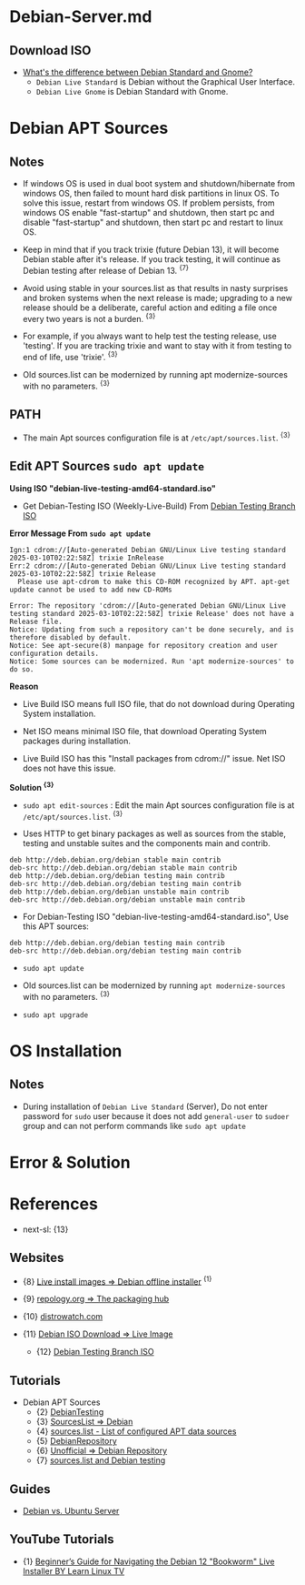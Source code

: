 # Debian-Server.md

## Download ISO

* [What's the difference between Debian Standard and Gnome?](https://unix.stackexchange.com/questions/87182/whats-the-difference-between-debian-standard-and-gnome)
  * `Debian Live Standard` is Debian without the Graphical User Interface.
  * `Debian Live Gnome` is Debian Standard with Gnome.

# Debian APT Sources

## Notes

* If windows OS is used in dual boot system and shutdown/hibernate from windows OS, then failed to mount hard disk partitions in linux OS. To solve this issue, restart from windows OS. If problem persists, from windows OS enable "fast-startup" and shutdown, then start pc and disable "fast-startup" and shutdown, then start pc and restart to linux OS.

* Keep in mind that if you track trixie (future Debian 13), it will become Debian stable after it's release. If you track testing, it will continue as Debian testing after release of Debian 13. <sup>{7}</sup>

* Avoid using stable in your sources.list as that results in nasty surprises and broken systems when the next release is made; upgrading to a new release should be a deliberate, careful action and editing a file once every two years is not a burden. <sup>{3}</sup>

* For example, if you always want to help test the testing release, use 'testing'. If you are tracking trixie and want to stay with it from testing to end of life, use 'trixie'. <sup>{3}</sup>

* Old sources.list can be modernized by running apt modernize-sources with no parameters. <sup>{3}</sup>

## PATH

* The main Apt sources configuration file is at `/etc/apt/sources.list`. <sup>{3}</sup>

## Edit APT Sources `sudo apt update`

**Using ISO "debian-live-testing-amd64-standard.iso"**

* Get Debian-Testing ISO (Weekly-Live-Build) From [Debian Testing Branch ISO](https://cdimage.debian.org/cdimage/weekly-live-builds/amd64/iso-hybrid/)

**Error Message From `sudo apt update`**

```
Ign:1 cdrom://[Auto-generated Debian GNU/Linux Live testing standard 2025-03-10T02:22:58Z] trixie InRelease
Err:2 cdrom://[Auto-generated Debian GNU/Linux Live testing standard 2025-03-10T02:22:58Z] trixie Release
  Please use apt-cdrom to make this CD-ROM recognized by APT. apt-get update cannot be used to add new CD-ROMs

Error: The repository 'cdrom://[Auto-generated Debian GNU/Linux Live testing standard 2025-03-10T02:22:58Z] trixie Release' does not have a Release file.
Notice: Updating from such a repository can't be done securely, and is therefore disabled by default.
Notice: See apt-secure(8) manpage for repository creation and user configuration details.
Notice: Some sources can be modernized. Run 'apt modernize-sources' to do so.
```

**Reason**

* Live Build ISO means full ISO file, that do not download during Operating System installation.

* Net ISO means minimal ISO file, that download Operating System packages during installation.

* Live Build ISO has this "Install packages from cdrom://" issue. Net ISO does not have this issue.

**Solution <sup>{3}</sup>**

* `sudo apt edit-sources` : Edit the main Apt sources configuration file is at `/etc/apt/sources.list`. <sup>{3}</sup>

* Uses HTTP to get binary packages as well as sources from the stable, testing and unstable suites and the components main and contrib.

```shell
deb http://deb.debian.org/debian stable main contrib
deb-src http://deb.debian.org/debian stable main contrib
deb http://deb.debian.org/debian testing main contrib
deb-src http://deb.debian.org/debian testing main contrib
deb http://deb.debian.org/debian unstable main contrib
deb-src http://deb.debian.org/debian unstable main contrib
```

* For Debian-Testing ISO "debian-live-testing-amd64-standard.iso", Use this APT sources:
```shell
deb http://deb.debian.org/debian testing main contrib
deb-src http://deb.debian.org/debian testing main contrib
```

* `sudo apt update`

* Old sources.list can be modernized by running `apt modernize-sources` with no parameters. <sup>{3}</sup>

* `sudo apt upgrade`

# OS Installation

## Notes

* During installation of `Debian Live Standard` (Server), Do not enter password for `sudo` user because it does not add `general-user` to `sudoer` group and can not perform commands like `sudo apt update`

# Error & Solution

# References

* next-sl: {13}

## Websites

* {8} [Live install images => Debian offline installer](https://www.debian.org/CD/live/) <sup>{1}</sup>
* {9} [repology.org => The packaging hub](https://repology.org/)
* {10} [distrowatch.com](https://distrowatch.com/)

* {11} [Debian ISO Download => Live Image](https://www.debian.org/CD/)
  * {12} [Debian Testing Branch ISO](https://cdimage.debian.org/cdimage/weekly-live-builds/amd64/iso-hybrid/)

## Tutorials

* Debian APT Sources
  * {2} [DebianTesting](https://wiki.debian.org/DebianTesting)
  * {3} [SourcesList => Debian](https://wiki.debian.org/SourcesList)
  * {4} [sources.list - List of configured APT data sources](https://manpages.debian.org/bookworm/apt/sources.list.5.en.html)
  * {5} [DebianRepository](https://wiki.debian.org/DebianRepository)
  * {6} [Unofficial => Debian Repository](https://wiki.debian.org/DebianRepository/Unofficial)
  * {7} [sources.list and Debian testing](https://www.reddit.com/r/debian/comments/1alt66a/sourceslist_and_debian_testing/)

## Guides

* [Debian vs. Ubuntu Server](https://phoenixnap.com/blog/debian-vs-ubuntu-server)

## YouTube Tutorials
  
* {1} [Beginner’s Guide for Navigating the Debian 12 "Bookworm" Live Installer BY Learn Linux TV](https://www.youtube.com/watch?v=Xd1uFBZbe8w)
